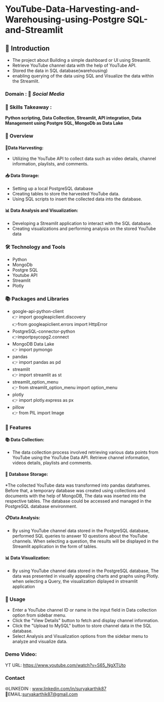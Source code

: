 # YouTube-Data-Harvesting-and-Warehousing-using-Postgre SQL-and-Streamlit

## 📘 Introduction
* The project about Building a simple dashboard or UI using Streamlit.
* Retrieve YouTube channel data with the help of  YouTube API.
* Stored the data in SQL database(warehousing)
* enabling querying of the data using SQL and Visualize the data within the Streamlit.
  
### Domain : 📱 *Social Media*

### 🎨 Skills Takeaway :
__Python scripting, Data Collection, Streamlit, API integration, Data Management using Postgre SQL, MongoDb as Data Lake__

### 📘 Overview

#### 🌾Data Harvesting:
* Utilizing the YouTube API to collect data such as video details, channel information, playlists, and comments.
#### 📥 Data Storage:
* Setting up a local PostgreSQL database
* Creating tables to store the harvested YouTube data.
* Using SQL scripts to insert the collected data into the database.
#### 📊 Data Analysis and Visualization:
* Developing a Streamlit application to interact with the SQL database.
* Creating visualizations and performing analysis on the stored YouTube data

### 🛠  Technology and Tools
* Python
* MongoDb
* Postgre SQL
* Youtube API
* Streamlit
* Plotly

### 📚  Packages and Libraries
* google-api-python-client        
👉 import googleapiclient.discovery        
👉from googleapiclient.errors import HttpError
* PostgreSQL-connector-python        
👉importpsycopg2.connect
* MongoDB Data Lake               
👉 import pymongo
* pandas        
👉 import pandas as pd
* streamlit      
👉 import streamlit as st
* streamlit_option_menu        
👉 from streamlit_option_menu import option_menu
* plotly      
👉 import plotly.express as px
* pillow        
👉 from PIL import Image
  
### 📘  Features

#### 📚 Data Collection:
* The data collection process involved retrieving various data points from YouTube using the YouTube Data API. Retrieve channel information, videos details, playlists and comments.
#### 💾 Database Storage:
*The collected YouTube data was transformed into pandas dataframes. Before that, a temporary database was created using collections and documents with the help of MongoDB, The data was inserted into the respective tables. The database could be accessed and managed in the PostgreSQL database environment.
#### 📋Data Analysis:
* By using YouTube channel data stored in the PostgreSQL database, performed SQL queries to answer 10 questions about the YouTube channels. When selecting a question, the results will be displayed in the Streamlit application in the form of tables.
#### 📊 Data Visualization: 
* By using YouTube channel data stored in the PostgreSQL database, The data was presented in visually appealing charts and graphs using Plotly. when selecting a Query, the visualization  diplayed in streamlit application

### 📘 Usage
* Enter a YouTube channel ID or name in the input field in Data collection option from sidebar menu.
* Click the "View Details" button to fetch and display channel information.
* Click the "Upload to MySQL" button to store channel data in the SQL database.
* Select Analysis and Visualization options from the sidebar menu to analyze and visualize data.

### Demo Video:
 YT URL: https://www.youtube.com/watch?v=S65_NgXTUto
### Contact
🌐LINKEDIN :  www.linkedin.com/in/suryakarthik87           
📧EMAIL:suryakarthik87@gmail.com
